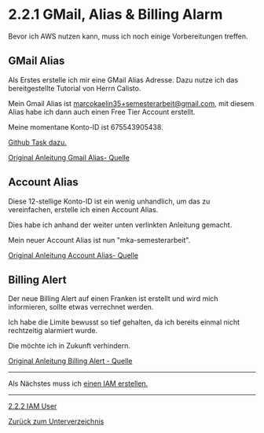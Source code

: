 # 2.2.1 GMail, Alias & Billing Alarm

Bevor ich AWS nutzen kann, muss ich noch einige Vorbereitungen treffen.

## GMail Alias

Als Erstes erstelle ich mir eine GMail Alias Adresse. Dazu nutze ich das bereitgestellte Tutorial von Herrn Calisto.

Mein Gmail Alias ist marcokaelin35+semesterarbeit@gmail.com, mit diesem Alias habe ich dann auch einen Free Tier Account erstellt.

Meine momentane Konto-ID ist 675543905438.

[Github Task dazu.](https://github.com/Euthal02/SemArb1-AWS_Certificate_DNS_Sinkhole/issues/16)

[Original Anleitung Gmail Alias- Quelle](../../Anhang/quellen.md#gmail-alias)

## Account Alias

Diese 12-stellige Konto-ID ist ein wenig unhandlich, um das zu vereinfachen, erstelle ich einen Account Alias.

Dies habe ich anhand der weiter unten verlinkten Anleitung gemacht. 

Mein neuer Account Alias ist nun "mka-semesterarbeit".

[Original Anleitung Account Alias- Quelle](../../Anhang/quellen.md#account-alias-und-billing-alarm---marcello-calisto)

## Billing Alert

Der neue Billing Alert auf einen Franken ist erstellt und wird mich informieren, sollte etwas verrechnet werden.

Ich habe die Limite bewusst so tief gehalten, da ich bereits einmal nicht rechtzeitig alarmiert wurde.

Die möchte ich in Zukunft verhindern.

[Original Anleitung Billing Alert - Quelle](../../Anhang/quellen.md#account-alias-und-billing-alarm---marcello-calisto)

-----

Als Nächstes muss ich [einen IAM erstellen.](./iam_user_erstellen.md)

-----

[2.2.2 IAM User](./iam_user_erstellen.md)

[Zurück zum Unterverzeichnis](../README.md)
